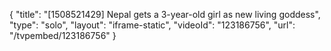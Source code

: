 {
    "title": "[1508521429] Nepal gets a 3-year-old girl as new living goddess",
    "type": "solo",
    "layout": "iframe-static",
    "videoId": "123186756",
    "url": "\/tvpembed\/123186756"
}